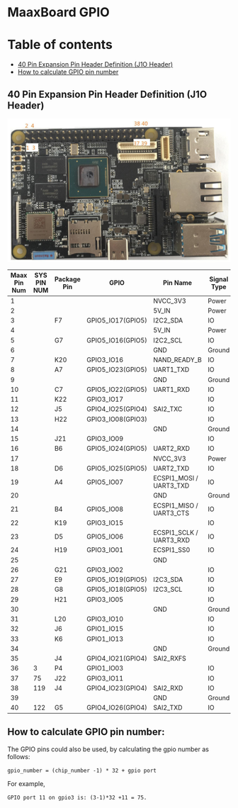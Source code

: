 # MaaxBoard GPIO

Table of contents
=================

<!--ts-->
  * [ 40 Pin Expansion Pin Header Definition (J1O Header)](#40-pin-expansion-pin-header-definition-j1o-header)
  * [ How to calculate GPIO pin number](#how-to-calculate-gpio-pin-number)
  
<!--te-->


## 40 Pin Expansion Pin Header Definition (J1O Header)

![40Pin Pin Header Pin1 Position](pics/maxboardpinout_DVkjJFglZm.jpg)


| Maax Pin Num | SYS PIN NUM| Package Pin   | GPIO | Pin Name | Signal Type |  DT Defination
| ------------- | ------------- | ------------- | ------------- | ------------- | ------------- | ------|
| 1 || |  |NVCC_3V3 | Power  |  
| 2 || |  |5V_IN | Power  |  
| 3 || F7| GPIO5_IO17(GPIO5) |I2C2_SDA | IO | MX8MQ_IOMUXC_I2C2_SCL_GPIO5_IO16 |
| 4 || |  |5V_IN | Power |  
| 5 || G7| GPIO5_IO16(GPIO5) |I2C2_SCL | IO | MX8MQ_IOMUXC_I2C2_SDA_GPIO5_IO17 |
| 6 || |  |GND | Ground |  
| 7 || K20 | GPIO3_IO16 | NAND_READY_B | IO |  
| 8 || A7| GPIO5_IO23(GPIO5) |UART1_TXD | IO | 
| 9 || |  |GND | Ground |  
| 10 || C7| GPIO5_IO22(GPIO5) |UART1_RXD  | IO |  
| 11 || K22| GPIO3_IO17 |   | IO |  
| 12 || J5| GPIO4_IO25(GPIO4) |SAI2_TXC  | IO |  
| 13 || H22| GPIO3_IO08(GPIO3) |  | IO | MX8MQ_IOMUXC_NAND_DATA02_GPIO3_IO8 |  
| 14 || | |GND | Ground |  
| 15 || J21| GPIO3_IO09 |  | IO |  MX8MQ_IOMUXC_NAND_DATA03_GPIO3_IO9 |
| 16 || B6| GPIO5_IO24(GPIO5) |UART2_RXD  | IO  | MX8MQ_IOMUXC_UART2_RXD_GPIO5_IO24 |  
| 17 || | |NVCC_3V3  | Power |  
| 18 || D6| GPIO5_IO25(GPIO5) |UART2_TXD  | IO | MX8MQ_IOMUXC_UART2_TXD_GPIO5_IO25 |
| 19 || A4| GPIO5_IO07 | ECSPI1_MOSI / UART3_TXD  | IO |  
| 20 || | |GND  | Ground |  
| 21 || B4| GPIO5_IO08 | ECSPI1_MISO / UART3_CTS | IO |  
| 22 || K19| GPIO3_IO15 |  | IO |  
| 23 || D5| GPIO5_IO06 | ECSPI1_SCLK / UART3_RXD | IO |  
| 24 || H19| GPIO3_IO01 | ECSPI1_SS0 | IO |  
| 25 || | |GND  |  |  
| 26 || G21| GPIO3_IO02|  | IO |  
| 27 || E9| GPIO5_IO19(GPIO5) |I2C3_SDA  | IO | MX8MQ_IOMUXC_I2C3_SDA_GPIO5_IO19 |
| 28 || G8| GPIO5_IO18(GPIO5) |I2C3_SCL  | IO | MX8MQ_IOMUXC_I2C3_SCL_GPIO5_IO18 |
| 29 || H21| GPIO3_IO05 |  | IO |  
| 30 || | |GND  | Ground |  
| 31 || L20| GPIO3_IO10 |  | IO |  
| 32 || J6| GPIO1_IO15 |  | IO |  MX8MQ_IOMUXC_GPIO1_IO15_PWM4_OUT |
| 33 || K6| GPIO1_IO13 |  | IO |  MX8MQ_IOMUXC_GPIO1_IO13_PWM2_OUT |
| 34 || | |GND  | Ground |  
| 35 || J4| GPIO4_IO21(GPIO4) |SAI2_RXFS  |  |  
| 36 |3| P4| GPIO1_IO03 |   | IO |  
| 37 |75| J22| GPIO3_IO11 |  | IO | 
| 38 |119| J4| GPIO4_IO23(GPIO4) |SAI2_RXD  | IO | MX8MQ_IOMUXC_SAI2_RXD0_GPIO4_IO23 |
| 39 || | |GND  | Ground |  
| 40 |122| G5| GPIO4_IO26(GPIO4) |SAI2_TXD  | IO |  MX8MQ_IOMUXC_SAI2_TXD0_GPIO4_IO26 |

## How to calculate GPIO pin number: 

The GPIO pins could also be used, by calculating the gpio number as follows:
```
gpio_number = (chip_number -1) * 32 + gpio port
```
For example,
```
GPIO port 11 on gpio3 is: (3-1)*32 +11 = 75.
```
